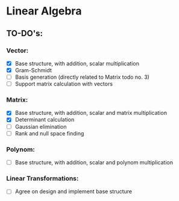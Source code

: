 # Linear Algebra
## TO-DO's:
### Vector:
- [x] Base structure, with addition, scalar multiplication
- [x] Gram-Schmidt
- [ ] Basis generation (directly related to Matrix todo no. 3)
- [ ] Support matrix calculation with vectors
### Matrix:
- [x] Base structure, with addition, scalar and matrix multiplication
- [x] Determinant calculation
- [ ] Gaussian elimination
- [ ] Rank and null space finding
### Polynom:
- [ ] Base structure, with addition, scalar and polynom multiplication
### Linear Transformations:
- [ ] Agree on design and implement base structure


